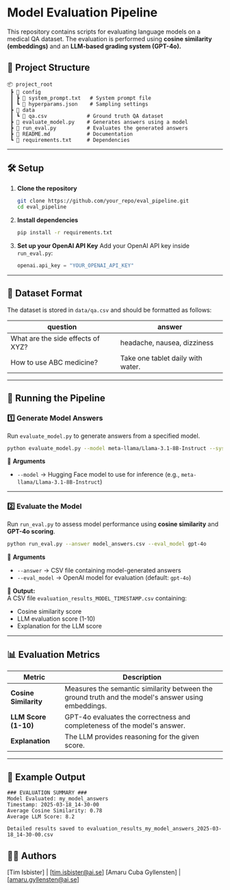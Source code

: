 # Model Evaluation Pipeline

This repository contains scripts for evaluating language models on a medical QA dataset. The evaluation is performed using **cosine similarity (embeddings)** and an **LLM-based grading system (GPT-4o).** 

## 📂 Project Structure

```
📦 project_root
 ┣ 📂 config
 ┃ ┣ 📜 system_prompt.txt   # System prompt file
 ┃ ┗ 📜 hyperparams.json    # Sampling settings
 ┣ 📂 data
 ┃ ┗ 📜 qa.csv             # Ground truth QA dataset
 ┣ 📜 evaluate_model.py    # Generates answers using a model
 ┣ 📜 run_eval.py          # Evaluates the generated answers
 ┣ 📜 README.md            # Documentation
 ┗ 📜 requirements.txt     # Dependencies
```

---

## 🛠 Setup

1. **Clone the repository**
   ```bash
   git clone https://github.com/your_repo/eval_pipeline.git
   cd eval_pipeline
   ```

2. **Install dependencies**
   ```bash
   pip install -r requirements.txt
   ```

3. **Set up your OpenAI API Key**
   Add your OpenAI API key inside `run_eval.py`:
   ```python
   openai.api_key = "YOUR_OPENAI_API_KEY"
   ```

---

## 📌 Dataset Format

The dataset is stored in `data/qa.csv` and should be formatted as follows:

| question | answer |
|----------|--------|
| What are the side effects of XYZ? | headache, nausea, dizziness |
| How to use ABC medicine? | Take one tablet daily with water. |

---

## 🚀 Running the Pipeline

### **1️⃣ Generate Model Answers**
Run `evaluate_model.py` to generate answers from a specified model.
```bash
python evaluate_model.py --model meta-llama/Llama-3.1-8B-Instruct --system_prompt config/system_prompt.txt
```
🔹 **Arguments**  
- `--model` → Hugging Face model to use for inference (e.g., `meta-llama/Llama-3.1-8B-Instruct`)

---

### **2️⃣ Evaluate the Model**
Run `run_eval.py` to assess model performance using **cosine similarity** and **GPT-4o scoring**.
```bash
python run_eval.py --answer model_answers.csv --eval_model gpt-4o
```
🔹 **Arguments**  
- `--answer` → CSV file containing model-generated answers  
- `--eval_model` → OpenAI model for evaluation (default: `gpt-4o`)  

📌 **Output:**  
A CSV file `evaluation_results_MODEL_TIMESTAMP.csv` containing:
- Cosine similarity score
- LLM evaluation score (1-10)
- Explanation for the LLM score

---

## 📊 Evaluation Metrics

| Metric | Description |
|--------|------------|
| **Cosine Similarity** | Measures the semantic similarity between the ground truth and the model's answer using embeddings. |
| **LLM Score (1-10)** | GPT-4o evaluates the correctness and completeness of the model's answer. |
| **Explanation** | The LLM provides reasoning for the given score. |

---

## 📌 Example Output

```
### EVALUATION SUMMARY ###
Model Evaluated: my_model_answers
Timestamp: 2025-03-18_14-30-00
Average Cosine Similarity: 0.78
Average LLM Score: 8.2

Detailed results saved to evaluation_results_my_model_answers_2025-03-18_14-30-00.csv
```

## 👨‍💻 Authors
[Tim Isbister]  | [tim.isbister@ai.se]
[Amaru Cuba Gyllensten] | [amaru.gyllensten@ai.se]

